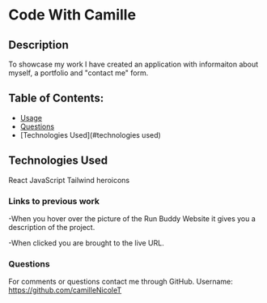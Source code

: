 # Code With Camille


## Description
To showcase my work I have created an application with informaiton about myself, a portfolio and "contact me" form. 

## Table of Contents: 
   - [Usage](#usage) 
   - [Questions](#Questions) 
   - [Technologies Used](#technologies used)


## Technologies Used
React
JavaScript
Tailwind
heroicons

### Links to previous work
  -When you hover over the picture of the Run Buddy Website it gives you a description of the project. 
  
  -When clicked you are brought to the live URL.
  
### Questions
For comments or questions contact me through GitHub. Username: https://github.com/camilleNicoleT
